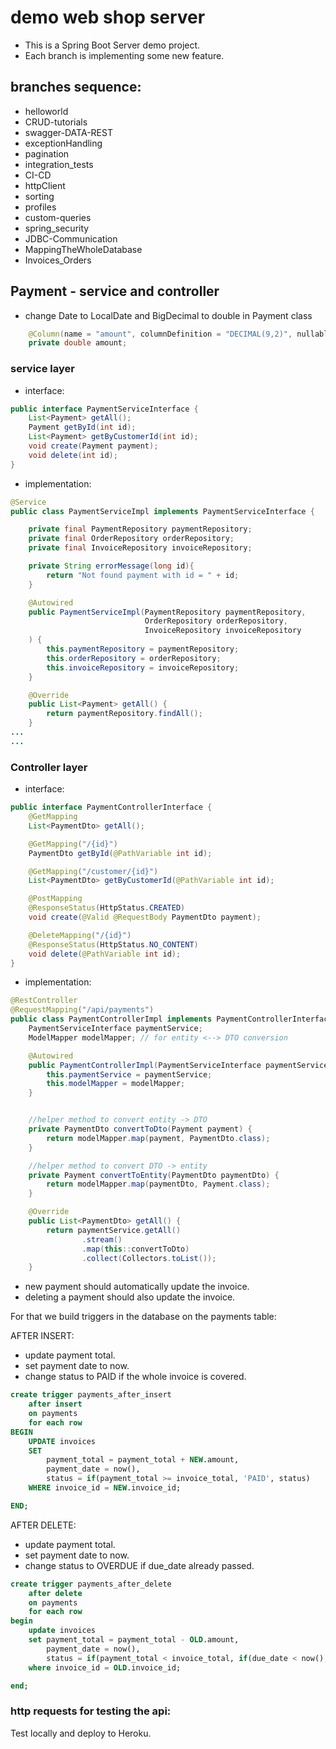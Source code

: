 # demo web shop server

- This is a Spring Boot Server demo project.
- Each branch is implementing some new feature.

## branches sequence:
- helloworld
- CRUD-tutorials
- swagger-DATA-REST
- exceptionHandling
- pagination
- integration_tests
- CI-CD
- httpClient  
- sorting
- profiles
- custom-queries
- spring_security
- JDBC-Communication
- MappingTheWholeDatabase
- Invoices_Orders

## Payment - service and controller

- change Date to LocalDate and BigDecimal to double in Payment class

```java
    @Column(name = "amount", columnDefinition = "DECIMAL(9,2)", nullable = false, precision = 2)
    private double amount;
```

### service layer
- interface:
```java
public interface PaymentServiceInterface {
    List<Payment> getAll();
    Payment getById(int id);
    List<Payment> getByCustomerId(int id);
    void create(Payment payment);
    void delete(int id);
}
```
- implementation:
```java
@Service
public class PaymentServiceImpl implements PaymentServiceInterface {

    private final PaymentRepository paymentRepository;
    private final OrderRepository orderRepository;
    private final InvoiceRepository invoiceRepository;

    private String errorMessage(long id){
        return "Not found payment with id = " + id;
    }

    @Autowired
    public PaymentServiceImpl(PaymentRepository paymentRepository,
                              OrderRepository orderRepository,
                              InvoiceRepository invoiceRepository
    ) {
        this.paymentRepository = paymentRepository;
        this.orderRepository = orderRepository;
        this.invoiceRepository = invoiceRepository;
    }

    @Override
    public List<Payment> getAll() {
        return paymentRepository.findAll();
    }
...
...
```

### Controller layer
- interface:
```java
public interface PaymentControllerInterface {
    @GetMapping
    List<PaymentDto> getAll();

    @GetMapping("/{id}")
    PaymentDto getById(@PathVariable int id);

    @GetMapping("/customer/{id}")
    List<PaymentDto> getByCustomerId(@PathVariable int id);

    @PostMapping
    @ResponseStatus(HttpStatus.CREATED)
    void create(@Valid @RequestBody PaymentDto payment);

    @DeleteMapping("/{id}")
    @ResponseStatus(HttpStatus.NO_CONTENT)
    void delete(@PathVariable int id);
}
```

- implementation:
```java
@RestController
@RequestMapping("/api/payments")
public class PaymentControllerImpl implements PaymentControllerInterface {
    PaymentServiceInterface paymentService;
    ModelMapper modelMapper; // for entity <--> DTO conversion

    @Autowired
    public PaymentControllerImpl(PaymentServiceInterface paymentService, ModelMapper modelMapper) {
        this.paymentService = paymentService;
        this.modelMapper = modelMapper;
    }


    //helper method to convert entity -> DTO
    private PaymentDto convertToDto(Payment payment) {
        return modelMapper.map(payment, PaymentDto.class);
    }

    //helper method to convert DTO -> entity
    private Payment convertToEntity(PaymentDto paymentDto) {
        return modelMapper.map(paymentDto, Payment.class);
    }

    @Override
    public List<PaymentDto> getAll() {
        return paymentService.getAll()
                .stream()
                .map(this::convertToDto)
                .collect(Collectors.toList());
    }
```

- new payment should automatically update the invoice.
- deleting a payment should also update the invoice.

For that we build triggers in the database on the payments table:

AFTER INSERT:
- update payment total.
- set payment date to now.
- change status to PAID if the whole invoice is covered.
```sql
create trigger payments_after_insert
    after insert
    on payments
    for each row
BEGIN
    UPDATE invoices
    SET
        payment_total = payment_total + NEW.amount,
        payment_date = now(),
        status = if(payment_total >= invoice_total, 'PAID', status)
    WHERE invoice_id = NEW.invoice_id;

END;
```

AFTER DELETE:
- update payment total.
- set payment date to now.
- change status to OVERDUE if due_date already passed.
```sql
create trigger payments_after_delete
    after delete
    on payments
    for each row
begin
    update invoices
    set payment_total = payment_total - OLD.amount,
        payment_date = now(),
        status = if(payment_total < invoice_total, if(due_date < now(), 'OVERDUE', 'OPEN'), status)
    where invoice_id = OLD.invoice_id;

end;
```


### http requests for testing the api:


Test locally and deploy to Heroku.